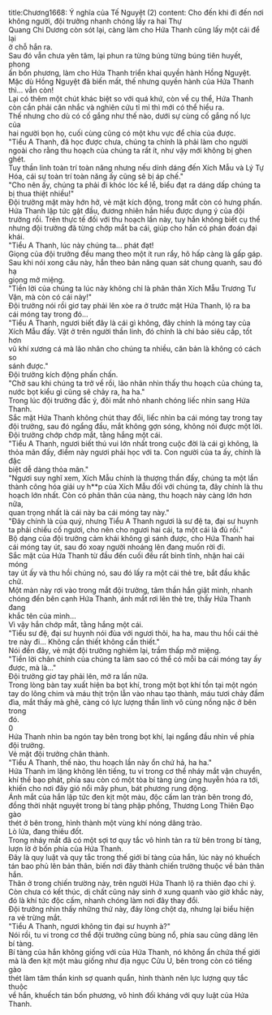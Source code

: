 title:Chương1668: Ý nghĩa của Tế Nguyệt (2)
content:
Cho đến khi đi đến nơi không người, đội trưởng nhanh chóng lấy ra hai Thự<br>Quang Chi Dương còn sót lại, càng làm cho Hứa Thanh cũng lấy một cái để lại<br>ở chỗ hắn ra.<br>Sau đó vẫn chưa yên tâm, lại phun ra từng búng từng búng tiên huyết, phong<br>ấn bốn phương, làm cho Hứa Thanh triển khai quyền hành Hồng Nguyệt.<br>Mặc dù Hồng Nguyệt đã biến mất, thế nhưng quyền hành của Hứa Thanh<br>thì… vẫn còn!<br>Lại có thêm một chút khác biệt so với quá khứ, còn về cụ thể, Hứa Thanh<br>còn cần phải cân nhắc và nghiên cứu tỉ mỉ thì mới có thể hiểu ra.<br>Thế nhưng cho dù có cố gắng như thế nào, dưới sự cùng cố gắng nố lực của<br>hai người bọn họ, cuối cùng cũng có một khu vực để chia của được.<br>"Tiểu A Thanh, đã học được chưa, chúng ta chính là phải làm cho người<br>ngoài cho rằng thu hoạch của chúng ta rất ít, như vậy mới không bị ghen ghét.<br>Tuy thần linh toàn trí toàn năng nhưng nếu dính dáng đến Xích Mẫu và Lý Tự<br>Hóa, cái sự toàn trí toàn năng ấy cũng sẽ bị áp chế."<br>"Cho nên ấy, chúng ta phải đi khóc lóc kể lể, biểu đạt ra dáng dấp chúng ta<br>bị thua thiệt nhiều!"<br>Đội trưởng mặt mày hớn hở, vẻ mặt kích động, trong mắt còn có hưng phấn.<br>Hứa Thanh lập tức gật đầu, đương nhiên hắn hiểu được dụng ý của đội<br>trưởng rồi. Trên thực tế đối với thu hoạch lần này, tuy hắn không biết cụ thể<br>nhưng đội trưởng đã từng chớp mắt ba cái, giúp cho hắn có phán đoán đại khái.<br>"Tiểu A Thanh, lúc này chúng ta... phát đạt!<br>Giọng của đội trưởng đều mang theo một ít run rẩy, hô hấp càng là gấp gáp.<br>Sau khi nói xong câu này, hắn theo bản năng quan sát chung quanh, sau đó hạ<br>giọng mở miệng.<br>"Tiền lời của chúng ta lúc này không chỉ là phân thân Xích Mẫu Trương Tư<br>Vận, mà còn có cái này!"<br>Đội trưởng nói rồi giơ tay phải lên xòe ra ở trước mặt Hứa Thanh, lộ ra ba<br>cái móng tay trong đó...<br>"Tiểu A Thanh, ngươi biết đây là cái gì không, đây chính là móng tay của<br>Xích Mẫu đấy. Vật ở trên người thần linh, đó chính là chí bảo siêu cấp, tốt hơn<br>vũ khí xương cá mà lão nhân cho chúng ta nhiều, căn bản là không có cách so<br>sánh được."<br>Đội trưởng kích động phấn chấn.<br>"Chờ sau khi chúng ta trở về rồi, lão nhân nhìn thấy thu hoạch của chúng ta,<br>nước bọt kiểu gì cũng sẽ chảy ra, ha ha."<br>Trong lúc đội trưởng đắc ý, đôi mắt nhỏ nhanh chóng liếc nhìn sang Hứa<br>Thanh.<br>Sắc mặt Hứa Thanh không chút thay đổi, liếc nhìn ba cái móng tay trong tay<br>đội trưởng, sau đó ngẩng đầu, mắt không gợn sóng, không nói được một lời.<br>Đội trưởng chớp chớp mắt, tằng hắng một cái.<br>"Tiểu A Thanh, ngươi biết thú vui lớn nhất trong cuộc đời là cái gì không, là<br>thỏa mãn đấy, điểm này ngươi phải học với ta. Con người của ta ấy, chính là đặc<br>biệt dễ dàng thỏa mãn."<br>"Ngươi suy nghĩ xem, Xích Mẫu chính là thượng thần đấy, chúng ta một lần<br>thành công hóa giải uy h**p của Xích Mẫu đối với chúng ta, đây chính là thu<br>hoạch lớn nhất. Còn có phân thân của nàng, thu hoạch này càng lớn hơn nữa,<br>quan trọng nhất là cái này ba cái móng tay này."<br>"Đây chính là của quý, nhưng Tiểu A Thanh ngươi là sư đệ ta, đại sư huynh<br>ta phải chiếu cố ngươi, cho nên cho ngươi hai cái, ta một cái là đủ rồi."<br>Bộ dạng của đội trưởng cảm khái không gì sánh được, cho Hứa Thanh hai<br>cái móng tay út, sau đó xoay người nhoáng lên đang muốn rời đi.<br>Sắc mặt của Hứa Thanh từ đầu đến cuối đều rất bình tĩnh, nhận hai cái móng<br>tay út ấy và thu hồi chúng nó, sau đó lấy ra một cái thẻ tre, bắt đầu khắc chữ.<br>Một màn này rơi vào trong mắt đội trưởng, tâm thần hắn giật mình, nhanh<br>chóng đến bên cạnh Hứa Thanh, ánh mắt rơi lên thẻ tre, thấy Hứa Thanh đang<br>khắc tên của mình...<br>Vì vậy hắn chớp mắt, tằng hắng một cái.<br>"Tiểu sư đệ, đại sư huynh nói đùa với ngươi thôi, ha ha, mau thu hồi cái thẻ<br>tre này đi... Không cần thiết không cần thiết."<br>Nói đến đây, vẻ mặt đội trưởng nghiêm lại, trầm thấp mở miệng.<br>"Tiền lời chân chính của chúng ta làm sao có thể có mỗi ba cái móng tay ấy<br>được, mà là..."<br>Đội trưởng giơ tay phải lên, mở ra lần nữa.<br>Trong lòng bàn tay xuất hiện ba bọt khí, trong một bọt khí tồn tại một ngón<br>tay do lông chim và máu thịt trộn lẫn vào nhau tạo thành, máu tươi chảy đầm<br>đìa, mắt thấy mà ghê, càng có lực lượng thần linh vô cùng nồng nặc ở bên trong<br>đó.<br>0<br>Hứa Thanh nhìn ba ngón tay bên trong bọt khí, lại ngẩng đầu nhìn về phía<br>đội trưởng.<br>Vẻ mặt đội trưởng chân thành.<br>"Tiểu A Thanh, thế nào, thu hoạch lần này ổn chứ hả, ha ha."<br>Hứa Thanh im lặng không lên tiếng, tu vi trong cơ thể nháy mắt vận chuyển,<br>khí thế bạo phát, phía sau còn có một tòa bí tàng ùng ùng huyễn hóa ra tới,<br>khiến cho nơi đây gió nổi mây phun, bát phương rung động.<br>Ánh mắt của hắn lập tức đen kịt một màu, độc cấm lan tràn bên trong đó,<br>đồng thời nhật nguyệt trong bí tàng phập phồng, Thương Long Thiên Đạo gào<br>thét ở bên trong, hình thành một vùng khí nóng dâng trào.<br>Lò lửa, đang thiêu đốt.<br>Trong nháy mắt đã có một sợi tơ quy tắc vô hình tản ra từ bên trong bí tàng,<br>lượn lờ ở bốn phía của Hứa Thanh.<br>Đây là quy luật và quy tắc trong thế giới bí tàng của hắn, lúc này nó khuếch<br>tán bao phủ lên bản thân, biến nơi đây thành chiến trường thuộc về bản thân<br>hắn.<br>Thân ở trong chiến trường này, trên người Hứa Thanh lộ ra thiên đạo chi ý.<br>Còn chưa có kết thúc, dị chất cũng nảy sinh ở xung quanh vào giờ khắc này,<br>đó là khí tức độc cấm, nhanh chóng làm nơi đây thay đổi.<br>Đội trưởng nhìn thấy những thứ này, đáy lòng chột dạ, nhưng lại biểu hiện<br>ra vẻ trừng mắt.<br>"Tiểu A Thanh, ngươi không tin đại sư huynh à?"<br>Nói rồi, tu vi trong cơ thể đội trưởng cũng bùng nổ, phía sau cũng dâng lên<br>bí tàng.<br>Bí tàng của hắn không giống với của Hứa Thanh, nó không ẩn chứa thế giới<br>mà là đen kịt một màu giống như địa ngục Cửu U, bên trong còn có tiếng gào<br>thét làm tâm thần kinh sợ quanh quẩn, hình thành nên lực lượng quy tắc thuộc<br>về hắn, khuếch tán bốn phương, vô hình đối kháng với quy luật của Hứa Thanh.